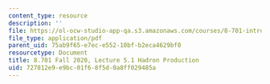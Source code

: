 ```yaml
---
content_type: resource
description: ''
file: https://ol-ocw-studio-app-qa.s3.amazonaws.com/courses/8-701-introduction-to-nuclear-and-particle-physics-fall-2020/727812e9e9bc01f68f5d0a8ff029485a_MIT8_701f20_lec5.1.pdf
file_type: application/pdf
parent_uid: 75ab9f65-e7ec-e552-10bf-b2eca4629bf0
resourcetype: Document
title: 8.701 Fall 2020, Lecture 5.1 Hadron Production
uid: 727812e9-e9bc-01f6-8f5d-0a8ff029485a
---
```

